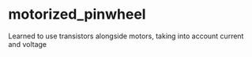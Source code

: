 # motorized_pinwheel

Learned to use transistors alongside motors, taking into account current and voltage
